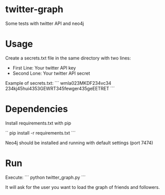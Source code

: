 twitter-graph
=============

Some tests with twitter API and neo4j

Usage
=====
Create a secrets.txt file in the same directory with two lines:
* First Line: Your twitter API key
* Second Lone: Your twitter API secret

Example of secrets.txt:
´´´
wmla023MKDF234vc34
234kj45hui4353GEWRT345fewger435geEETRET
´´´

Dependencies
============
Install requirements.txt with pip

´´
pip install -r requirements.txt
´´´

Neo4j should be installed and running with default settings (port 7474)

Run
===
Execute:
´´´
python twitter_graph.py
´´´

It will ask for the user you want to load the graph of friends and followers.
